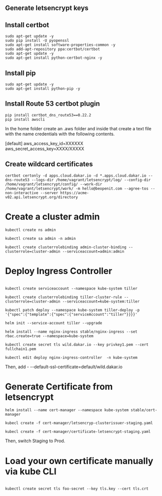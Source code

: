 
## Generate letsencrypt keys

## Install certbot
```
sudo apt-get update -y 
sudo pip install -U pyopenssl
sudo apt-get install software-properties-common -y
sudo add-apt-repository ppa:certbot/certbot 
sudo apt-get update -y
sudo apt-get install python-certbot-nginx -y
```


## Install pip
```
sudo apt-get update -y
sudo apt-get install python-pip -y
```


## Install Route 53 certbot plugin 
```
pip install certbot_dns_route53==0.22.2
pip install awscli
````


In the home folder create an .aws folder and inside that create a text file with the name credentials with the following contents.

[default]
aws_access_key_id=XXXXXX
aws_secret_access_key=XXXX/XXXXX


## Create wildcard certificates

```
certbot certonly -d apps.cloud.dakar.io -d *.apps.cloud.dakar.io --dns-route53 --logs-dir /home/vagrant/letsencrypt/log/ --config-dir /home/vagrant/letsencrypt/config/ --work-dir /home/vagrant/letsencrypt/work/ -m hello@beopenit.com --agree-tos --non-interactive --server https://acme-v02.api.letsencrypt.org/directory
```

# Create a cluster admin

```
kubectl create ns admin 

kubectl create sa admin -n admin

kubectl create clusterrolebinding admin-cluster-binding --clusterrole=cluster-admin --serviceaccount=admin:admin
```

# Deploy Ingress Controller

```

kubectl create serviceaccount --namespace kube-system tiller

kubectl create clusterrolebinding tiller-cluster-rule --clusterrole=cluster-admin --serviceaccount=kube-system:tiller

kubectl patch deploy --namespace kube-system tiller-deploy -p '{"spec":{"template":{"spec":{"serviceAccount":"tiller"}}}}'

helm init --service-account tiller --upgrade

helm install --name nginx-ingress stable/nginx-ingress --set rbac.create=true --namespace=kube-system

kubectl create secret tls wild.dakar.io --key privkey1.pem --cert fullchain1.pem

kubectl edit deploy nginx-ingress-controller  -n kube-system

```

Then, add - --default-ssl-certificate=default/wild.dakar.io

# Generate Certificate from letsencrypt

```
helm install --name cert-manager --namespace kube-system stable/cert-manager

kubecl create -f cert-manager/letsencryp-clusterissuer-staging.yaml

kubecl create -f cert-manager/certificate-letsencrypt-staging.yaml
```

Then, switch Staging to Prod.

# Load your own certificate manually via kube CLI

```

kubectl create secret tls foo-secret --key tls.key --cert tls.crt
```


